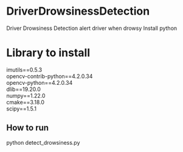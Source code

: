 # DriverDrowsinessDetection
Driver Drowsiness Detection alert driver when drowsy
Install python
<h1>Library to install</h1>
imutils==0.5.3</br>
opencv-contrib-python==4.2.0.34</br>
opencv-python==4.2.0.34</br>
dlib==19.20.0</br>
numpy==1.22.0</br>
cmake==3.18.0</br>
scipy==1.5.1</br>
<h2>How to run</h2>
python detect_drowsiness.py
